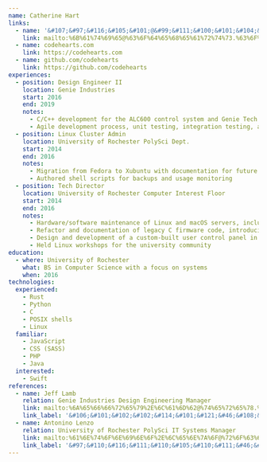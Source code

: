 ```yaml
---
name: Catherine Hart
links:
  - name: '&#107;&#97;&#116;&#105;&#101;@&#99;&#111;&#100;&#101;&#104;&#101;&#97;&#114;&#116;&#115;.&#99;&#111;&#109;'
    link: mailto:%6B%61%74%69%65@%63%6F%64%65%68%65%61%72%74%73.%63%6F%6D
  - name: codehearts.com
    link: https://codehearts.com
  - name: github.com/codehearts
    link: https://github.com/codehearts
experiences:
  - position: Design Engineer II
    location: Genie Industries
    start: 2016
    end: 2019
    notes:
      - C/C++ development for the ALC600 control system and Genie Tech Pro Link handheld service tool
      - Agile development process, unit testing, integration testing, and peer reviews
  - position: Linux Cluster Admin
    location: University of Rochester PolySci Dept.
    start: 2014
    end: 2016
    notes:
      - Migration from Fedora to Xubuntu with documentation for future admins
      - Authored shell scripts for backups and usage monitoring
  - position: Tech Director
    location: University of Rochester Computer Interest Floor
    start: 2014
    end: 2016
    notes:
      - Hardware/software maintenance of Linux and macOS servers, including VM-hosted services
      - Refactor and documentation of legacy C firmware code, introducing AVR simulation tests
      - Design and development of a custom-built user control panel in PHP, with unit tests
      - Held Linux workshops for the university community
education:
  - where: University of Rochester
    what: BS in Computer Science with a focus on systems
    when: 2016
technologies:
  experienced:
    - Rust
    - Python
    - C
    - POSIX shells
    - Linux
  familiar:
    - JavaScript
    - CSS (SASS)
    - PHP
    - Java
  interested:
    - Swift
references:
  - name: Jeff Lamb
    relation: Genie Industries Design Engineering Manager
    link: mailto:%6A%65%66%66%72%65%79%2E%6C%61%6D%62@%74%65%72%65%78.%63%6F%6D
    link_label: '&#106;&#101;&#102;&#102;&#114;&#101;&#121;&#46;&#108;&#97;&#109;&#98;@&#116;&#101;&#114;&#101;&#120;.&#99;&#111;&#109;'
  - name: Antonino Lenzo
    relation: University of Rochester PolySci IT Systems Manager
    link: mailto:%61%6E%74%6F%6E%69%6E%6F%2E%6C%65%6E%7A%6F@%72%6F%63%68%65%73%74%65%72.%65%64%75
    link_label: '&#97;&#110;&#116;&#111;&#110;&#105;&#110;&#111;&#46;&#108;&#101;&#110;&#122;&#111;@&#114;&#111;&#99;&#104;&#101;&#115;&#116;&#101;&#114;.&#101;&#100;&#117;'
---
```


